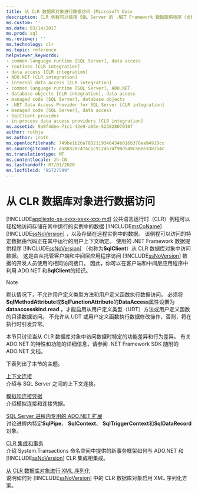 ```yaml
---
title: 从 CLR 数据库对象进行数据访问 |Microsoft Docs
description: CLR 例程可以使用 SQL Server 的 .NET Framework 数据提供程序（也称为 "SqlClient"）从 CLR 数据库对象中访问数据。
ms.custom: ''
ms.date: 03/14/2017
ms.prod: sql
ms.reviewer: ''
ms.technology: clr
ms.topic: reference
helpviewer_keywords:
- common language runtime [SQL Server], data access
- routines [CLR integration]
- data access [CLR integration]
- ADO.NET [CLR integration]
- internal data access [CLR integration]
- common language runtime [SQL Server], ADO.NET
- database objects [CLR integration], data access
- managed code [SQL Server], database objects
- .NET Data Access Provider for SQL Server [CLR integration]
- managed code [SQL Server], data access
- SqlClient provider
- in-process data access providers [CLR integration]
ms.assetid: 9a0f4dee-71c1-42e9-a85e-52382807010f
author: rothja
ms.author: jroth
ms.openlocfilehash: 749be1b26a7802119346434b016b376ea94910cc
ms.sourcegitcommit: da88320c474c1c9124574f90d549c50ee3387b4c
ms.translationtype: MT
ms.contentlocale: zh-CN
ms.lasthandoff: 07/01/2020
ms.locfileid: "85727599"
---
```

# <a name="data-access-from-clr-database-objects"></a>从 CLR 数据库对象进行数据访问
[!INCLUDE[appliesto-ss-xxxx-xxxx-xxx-md](../../../includes/applies-to-version/sqlserver.md)]
  公共语言运行时（CLR）例程可以轻松地访问存储在其中运行的实例中的数据 [!INCLUDE[msCoName](../../../includes/msconame-md.md)] [!INCLUDE[ssNoVersion](../../../includes/ssnoversion-md.md)] ，以及存储在远程实例中的数据。 该例程可以访问的特定数据由代码正在其中运行的用户上下文确定。 使用的 .NET Framework 数据提供程序 [!INCLUDE[ssNoVersion](../../../includes/ssnoversion-md.md)] （也称为**SqlClient**）从 CLR 数据库对象中访问数据。 这是由从托管客户端和中间层应用程序访问 [!INCLUDE[ssNoVersion](../../../includes/ssnoversion-md.md)] 数据的开发人员使用的相同访问接口。 因此，你可以在客户端和中间层应用程序中利用 ADO.NET 和**SqlClient**的知识。  
  
> [!NOTE]  
>  默认情况下，不允许用户定义类型方法和用户定义函数执行数据访问。 必须将**SqlMethodAttribute**或**SqlFunctionAttribute**的**DataAccess**属性设置为**dataaccesskind.read** ，才能启用从用户定义类型（UDT）方法或用户定义函数的只读数据访问。 不允许从 UDT 或用户定义函数执行数据修改操作，否则，将在执行时引发异常。  
  
 本节只讨论当从 CLR 数据库对象中访问数据时特定的功能差异和行为差异。 有关 ADO.NET 的特性和功能的详细信息，请参阅 .NET Framework SDK 随附的 ADO.NET 文档。  
  
 下表列出了本节的主题。  
  
 [上下文连接](../../../relational-databases/clr-integration/data-access/context-connection.md)  
 介绍与 SQL Server 之间的上下文连接。  
  
 [模拟和连接凭据](../../../relational-databases/clr-integration/data-access/impersonation-and-credentials-for-connections.md)  
 介绍模拟连接和连接凭据。  
  
 [SQL Server 进程内专用的 ADO.NET 扩展](../../../relational-databases/clr-integration-data-access-in-process-ado-net/sql-server-in-process-specific-extensions-to-ado-net.md)  
 讨论进程内特定**SqlPipe**、 **SqlContext**、 **SqlTriggerContext**和**SqlDataRecord**对象。  
  
 [CLR 集成和事务](../../../relational-databases/clr-integration-data-access-transactions/clr-integration-and-transactions.md)  
 介绍 System.Transactions 命名空间中提供的新事务框架如何与 ADO.NET 和 [!INCLUDE[ssNoVersion](../../../includes/ssnoversion-md.md)] CLR 集成相集成。  
  
 [从 CLR 数据库对象进行 XML 序列化](https://msdn.microsoft.com/library/ac84339b-9384-4710-bebc-01607864a344)  
 说明如何对 [!INCLUDE[ssNoVersion](../../../includes/ssnoversion-md.md)] 中的 CLR 数据库对象启用 XML 序列化方案。  
  
  
